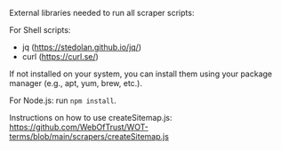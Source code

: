 External libraries needed to run all scraper scripts:

For Shell scripts:
- jq (https://stedolan.github.io/jq/)
- curl (https://curl.se/)

If not installed on your system, you can install them using your package manager (e.g., apt, yum, brew, etc.).

For Node.js: run `npm install`.


Instructions on how to use createSitemap.js:
https://github.com/WebOfTrust/WOT-terms/blob/main/scrapers/createSitemap.js

